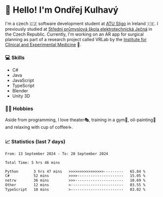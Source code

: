 # 👋 Hello! I'm Ondřej Kulhavý

I'm a czech 🇨🇿 software development student at [ATU Sligo](https://www.itsligo.ie/) in Ireland 🇮🇪. I previously studied at [Střední průmyslová škola elektrotechnická Ječná](https://www.spsejecna.cz/) in the Czech Republic. Currently, I'm working on an AR app for surgical planning as part of a research project called VRLab by the [Institute for Clinical and Experimental Medicine](https://www.ikem.cz/en/) 🏥.

### 💻 Skills
- C#
- Java
- JavaScript
- TypeScript
- Blender
- Unity 3D

### 🏋️‍♂️ Hobbies

Aside from programming, I love theater🎭, training in a gym💪, oil-painting🎨 and relaxing with cup of coffee☕.

### 📈 Statistics (last 7 days)
<!--START_SECTION:waka-->

```txt
From: 13 September 2024 - To: 20 September 2024

Total Time: 5 hrs 46 mins

Python       3 hrs 47 mins   >>>>>>>>>>>>>>>>---------   65.84 %
C#           52 mins         >>>>---------------------   15.05 %
netrw        36 mins         >>>----------------------   10.69 %
Other        12 mins         >------------------------   03.55 %
TypeScript   10 mins         >------------------------   03.02 %
```

<!--END_SECTION:waka-->



